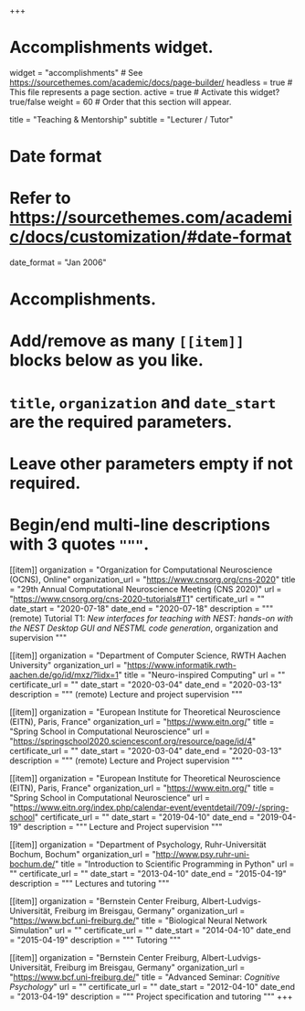 +++
# Accomplishments widget.
widget = "accomplishments"  # See https://sourcethemes.com/academic/docs/page-builder/
headless = true  # This file represents a page section.
active = true  # Activate this widget? true/false
weight = 60  # Order that this section will appear.

title = "Teaching & Mentorship"
subtitle = "Lecturer / Tutor"

# Date format
#   Refer to https://sourcethemes.com/academic/docs/customization/#date-format
date_format = "Jan 2006"

# Accomplishments.
#   Add/remove as many `[[item]]` blocks below as you like.
#   `title`, `organization` and `date_start` are the required parameters.
#   Leave other parameters empty if not required.
#   Begin/end multi-line descriptions with 3 quotes `"""`.


[[item]]
  organization = "Organization for Computational Neuroscience (OCNS), Online"
  organization_url = "https://www.cnsorg.org/cns-2020"
  title = "29th Annual Computational Neuroscience Meeting (CNS 2020)"
  url = "https://www.cnsorg.org/cns-2020-tutorials#T1"
  certificate_url = ""
  date_start = "2020-07-18"
  date_end = "2020-07-18"
  description = """ 
  (remote) Tutorial T1: *New interfaces for teaching with NEST: hands-on with the NEST Desktop GUI and NESTML code generation*, organization and supervision 
  """

[[item]]
  organization = "Department of Computer Science, RWTH Aachen University"
  organization_url = "https://www.informatik.rwth-aachen.de/go/id/mxz/?lidx=1"
  title = "Neuro-inspired Computing"
  url = ""
  certificate_url = ""
  date_start = "2020-03-04"
  date_end = "2020-03-13"
  description = """ 
  (remote) Lecture and project supervision 
  """

[[item]]
  organization = "European Institute for Theoretical Neuroscience (EITN), Paris, France"
  organization_url = "https://www.eitn.org/"
  title = "Spring School in Computational Neuroscience"
  url = "https://springschool2020.sciencesconf.org/resource/page/id/4"
  certificate_url = ""
  date_start = "2020-03-04"
  date_end = "2020-03-13"
  description = """ 
  (remote) Lecture and Project supervision
  """

[[item]]
  organization = "European Institute for Theoretical Neuroscience (EITN), Paris, France"
  organization_url = "https://www.eitn.org/"
  title = "Spring School in Computational Neuroscience"
  url = "https://www.eitn.org/index.php/calendar-event/eventdetail/709/-/spring-school"
  certificate_url = ""
  date_start = "2019-04-10"
  date_end = "2019-04-19"
  description = """ 
  Lecture and Project supervision
  """

[[item]]
  organization = "Department of Psychology, Ruhr-Universität Bochum, Bochum"
  organization_url = "http://www.psy.ruhr-uni-bochum.de/"
  title = "Introduction to Scientific Programming in Python"
  url = ""
  certificate_url = ""
  date_start = "2013-04-10"
  date_end = "2015-04-19"
  description = """ 
  Lectures and tutoring
  """

[[item]]
  organization = "Bernstein Center Freiburg, Albert-Ludvigs-Universität, Freiburg im Breisgau, Germany"
  organization_url = "https://www.bcf.uni-freiburg.de/"
  title = "Biological Neural Network Simulation"
  url = ""
  certificate_url = ""
  date_start = "2014-04-10"
  date_end = "2015-04-19"
  description = """ 
  Tutoring
  """

[[item]]
  organization = "Bernstein Center Freiburg, Albert-Ludvigs-Universität, Freiburg im Breisgau, Germany"
  organization_url = "https://www.bcf.uni-freiburg.de/"
  title = "Advanced Seminar: *Cognitive Psychology*"
  url = ""
  certificate_url = ""
  date_start = "2012-04-10"
  date_end = "2013-04-19"
  description = """ 
  Project specification and tutoring
  """
+++
